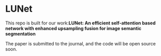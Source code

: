 # LUNet

 This repo is built for our work:**LUNet: An efficient self-attention based network with enhanced upsampling fusion for image semantic segmentation**

 The paper is submitted to the journal, and the code will be open source soon.
